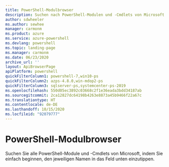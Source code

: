 ```yaml
---
title: PowerShell-Modulbrowser
description: Suchen nach PowerShell-Modulen und -Cmdlets von Microsoft
author: sdwheeler
ms.author: sewhee
manager: carmonm
ms.product: azure
ms.service: azure-powershell
ms.devlang: powershell
ms.topic: landing-page
ms.manager: carmonm
ms.date: 06/23/2020
archive_url: ''
layout: ApiBrowserPage
apiPlatform: powershell
quickFilterColumn1: powershell-7,win10-ps
quickFilterColumn2: azps-4.8.0,win-mdop2-ps
quickFilterColumn3: sqlserver-ps,systemcenter-ps-2019
ms.openlocfilehash: 550d05ec3892c03668c2f1e36eada3bdd34187ab
ms.sourcegitcommit: 2ca12827dc64198b4263e8873a45b9466f22a67c
ms.translationtype: HT
ms.contentlocale: de-DE
ms.lasthandoff: 10/15/2020
ms.locfileid: "92079777"
---
```

# <a name="powershell-module-browser"></a>PowerShell-Modulbrowser

Suchen Sie alle PowerShell-Module und -Cmdlets von Microsoft, indem Sie einfach beginnen, den jeweiligen Namen in das Feld unten einzutippen.
